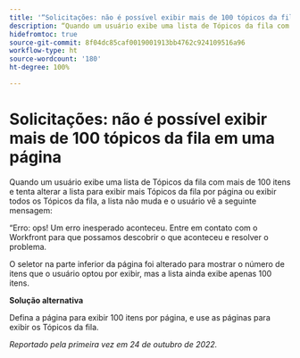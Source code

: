 ```yaml
---
title: '“Solicitações: não é possível exibir mais de 100 tópicos da fila em uma página”'
description: “Quando um usuário exibe uma lista de Tópicos da fila com mais de 100 itens e tenta alterar a lista para exibir mais Tópicos da fila por página ou exibir todos os Tópicos da fila, a lista não muda e o usuário vê uma mensagem de erro.”
hidefromtoc: true
source-git-commit: 8f04dc85caf0019001913bb4762c924109516a96
workflow-type: ht
source-wordcount: '180'
ht-degree: 100%

---
```



# Solicitações: não é possível exibir mais de 100 tópicos da fila em uma página

Quando um usuário exibe uma lista de Tópicos da fila com mais de 100 itens e tenta alterar a lista para exibir mais Tópicos da fila por página ou exibir todos os Tópicos da fila, a lista não muda e o usuário vê a seguinte mensagem:

“Erro: ops! Um erro inesperado aconteceu. Entre em contato com o Workfront para que possamos descobrir o que aconteceu e resolver o problema.

O seletor na parte inferior da página foi alterado para mostrar o número de itens que o usuário optou por exibir, mas a lista ainda exibe apenas 100 itens.

**Solução alternativa**

Defina a página para exibir 100 itens por página, e use as páginas para exibir os Tópicos da fila.

_Reportado pela primeira vez em 24 de outubro de 2022._

